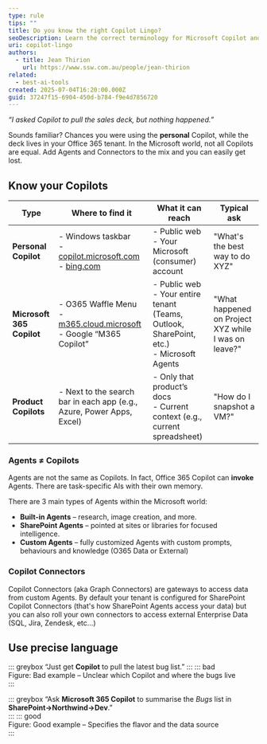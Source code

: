 ```yaml
---
type: rule
tips: ""
title: Do you know the right Copilot Lingo?
seoDescription: Learn the correct terminology for Microsoft Copilot and its agents so your team chooses the right AI for every task and communicates without confusion.
uri: copilot-lingo
authors:
  - title: Jean Thirion
    url: https://www.ssw.com.au/people/jean-thirion
related:
  - best-ai-tools
created: 2025-07-04T16:20:00.000Z
guid: 37247f15-6904-450d-b784-f9e4d7856720
---
```


*“I asked Copilot to pull the sales deck, but nothing happened.”*  

Sounds familiar? Chances you were using the **personal** Copilot, while the deck lives in your Office 365 tenant. In the Microsoft world, not all Copilots are equal. Add Agents and Connectors to the mix and you can easily get lost.

<!--endintro-->

## Know your Copilots

| **Type**               | **Where to find it** | **What it can reach** | **Typical ask** |
|------------------------|----------------------|------------------------|------------------|
| **Personal Copilot**   | - Windows taskbar  <br> - [copilot.microsoft.com](https://copilot.microsoft.com)  <br> - [bing.com](https://bing.com) | - Public web  <br> - Your Microsoft (consumer) account | "What's the best way to do XYZ" |
| **Microsoft 365 Copilot** | - O365 Waffle Menu  <br> - [m365.cloud.microsoft](https://m365.cloud.microsoft)  <br> - Google “M365 Copilot” | - Public web  <br> - Your entire tenant (Teams, Outlook, SharePoint, etc.)  <br> - Microsoft Agents | "What happened on Project XYZ while I was on leave?" |
| **Product Copilots**   | - Next to the search bar in each app (e.g., Azure, Power Apps, Excel) | - Only that product’s docs  <br> - Current context (e.g., current spreadsheet) | "How do I snapshot a VM?" |

### Agents ≠ Copilots

Agents are not the same as Copilots. In fact, Office 365 Copilot can **invoke** Agents. There are task-specific AIs with their own memory.

There are 3 main types of Agents within the Microsoft world:

* **Built-in Agents** – research, image creation, and more.  
* **SharePoint Agents** – pointed at sites or libraries for focused intelligence.  
* **Custom Agents** – fully customized Agents with custom prompts, behaviours and knowledge (O365 Data or External)

### Copilot Connectors

Copilot Connectors (aka Graph Connectors) are gateways to access data from custom Agents. By default your tenant is configured for SharePoint Copilot Connectors (that's how SharePoint Agents access your data) but you can also roll your own connectors to access external Enterprise Data (SQL, Jira, Zendesk, etc...)

## Use precise language

::: greybox
“Just get **Copilot** to pull the latest bug list.”
:::
::: bad  
Figure: Bad example – Unclear which Copilot and where the bugs live  
:::

::: greybox
“Ask **Microsoft 365 Copilot** to summarise the *Bugs* list in **SharePoint→Northwind→Dev**.”  
:::
::: good  
Figure: Good example – Specifies the flavor and the data source  
:::
